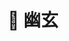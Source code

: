 ---
title: "🙈 幽玄"
# menu:
#   main:
#     name: "幽玄"
    # weight: 40
    #params:
    #  icon: "fas fa-book"
---